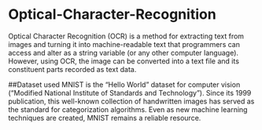 # Optical-Character-Recognition

Optical Character Recognition (OCR) is a method for extracting text from images and turning it into machine-readable text that programmers can access and alter as a string variable (or any other computer language). However, using OCR, the image can be converted into a text file and its constituent parts recorded as text data.

##Dataset used
MNIST is the “Hello World” dataset for computer vision (“Modified National Institute of Standards and Technology”). Since its 1999 publication, this well-known collection of handwritten images has served as the standard for categorization algorithms. Even as new machine learning techniques are created, MNIST remains a reliable resource.
